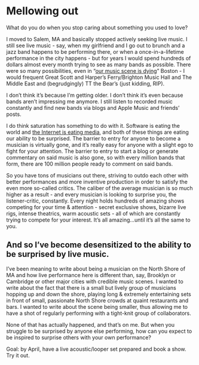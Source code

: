 # Mellowing out
What do you do when you stop caring about something you used to love?

I moved to Salem, MA and basically stopped actively seeking live music. I still see live music - say, when my girlfriend and I go out to brunch and a jazz band happens to be performing there, or when a once-in-a-lifetime performance in the city happens - but for years I would spend hundreds of dollars almost every month trying to see as many bands as possible. There were so many possibilities, even in “[our music scene is dying][1]” Boston - I would frequent Great Scott and Harper’s Ferry/Brighton Music Hall and The Middle East and (begrudgingly) TT the Bear’s (just kidding, RIP). 

I don’t think it’s because I’m getting older. I don’t think it’s even because bands aren’t impressing me anymore. I still listen to recorded music constantly and find new bands via blogs and Apple Music and friends’ posts. 

I do think saturation has something to do with it. Software is eating the world and [the Internet is eating media][2], and both of these things are eating our ability to be surprised. The barrier to entry for anyone to become a musician is virtually gone, and it’s really easy for anyone with a slight ego to fight for your attention. The barrier to entry to start a blog or generate commentary on said music is also gone, so with every million bands that form, there are 100 million people ready to comment on said bands. 

So you have tons of musicians out there, striving to outdo each other with better performances and more inventive production in order to satisfy the even more so-called critics. The caliber of the average musician is so much higher as a result - and every musician is looking to surprise you, the listener-critic, constantly. Every night holds hundreds of amazing shows competing for your time & attention - secret exclusive shows, bizarre live rigs, intense theatrics, warm acoustic sets - all of which are constantly trying to compete for your interest. It’s all amazing…until it’s all the same to you.

## And so I’ve become desensitized to the ability to be surprised by live music.

I’ve been meaning to write about being a musician on the North Shore of MA and how live performance here is different than, say, Brooklyn or Cambridge or other major cities with credible music scenes. I wanted to write about the fact that there is a small but lively group of musicians hopping up and down the shore, playing long & extremely entertaining sets in front of small, passionate North Shore crowds at quaint restaurants and bars. I wanted to write about the scene being smaller, thus allowing me to have a shot of regularly performing with a tight-knit group of collaborators. 

None of that has actually happened, and that’s on me. But when you struggle to be surprised by anyone else performing, how can you expect to be inspired to surprise others with your own performance?

Goal: by April, have a live acoustic/looper set prepared and book a show. Try it out.

[1]:	http://radioboston.wbur.org/2015/07/22/tt-the-bears-closing
[2]:	https://medium.com/@jwherrman/tech-is-eating-media-now-what-807047ad4ede